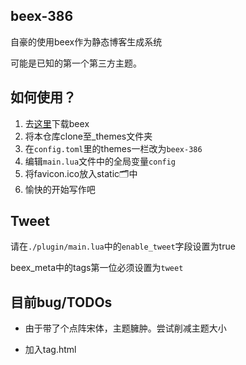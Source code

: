 ## beex-386

自豪的使用beex作为静态博客生成系统

可能是已知的第一个第三方主题。

## 如何使用？

1. 去[这里](http://www.telihai.com/archives/9027/)下载beex
2. 将本仓库clone至_themes文件夹
3. 在`config.toml`里的themes一栏改为`beex-386`
4. 编辑`main.lua`文件中的全局变量`config`
5. 将favicon.ico放入static🗂中
6. 愉快的开始写作吧

## Tweet

请在`./plugin/main.lua`中的`enable_tweet`字段设置为true

beex_meta中的tags第一位必须设置为`tweet`

## 目前bug/TODOs

- 由于带了个点阵宋体，主题臃肿。尝试削减主题大小

- 加入tag.html

